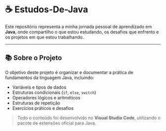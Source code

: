 # ☕ Estudos-De-Java

Este repositório representa a minha jornada pessoal de aprendizado em **Java**, onde compartilho o que estou estudando, os desafios que enfrento e os projetos em que estou trabalhando.

---

## 📚 Sobre o Projeto

O objetivo deste projeto é organizar e documentar a prática de fundamentos da linguagem Java, incluindo:

- Variáveis e tipos de dados
- Estruturas condicionais (`if`, `else`, `switch`)
- Operadores lógicos e aritméticos
- Estruturas de repetição
- Exercícios práticos e desafios

> Todo o conteúdo foi desenvolvido no **Visual Studio Code**, utilizando o pacote de extensões oficial para Java.


